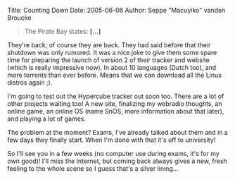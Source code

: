 Title: Counting Down
Date: 2005-06-06
Author: Seppe "Macuyiko" vanden Broucke

> The Pirate Bay states: **[...]**
They're back; of course they are back. They had said before that their shutdown was only rumored. It was a nice joke to give them some spare time for preparing the launch of version 2 of their tracker and website (which is really impressive now). In about 10 languages (Dutch too), and more torrents than ever before. Means that we can download all the Linux distros again ;).  
I'm going to test out the Hypercube tracker out soon too. There are a lot of other projects waiting too! A new site, finalizing my webradio thoughts, an online game, an online OS (name SnOS, more information about that later), and playing a lot of games.  
The problem at the moment? Exams, I've already talked about them and in a few days they finally start. When I'm done with that it's off to university!  
So I'll see you in a few weeks (no computer use during exams, it's for my own good)! I'll miss the Internet, but coming back always gives a new, fresh feeling to the whole scene so I guess that's a silver lining...  
  